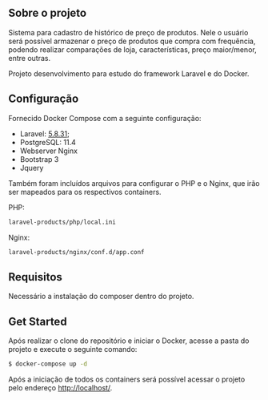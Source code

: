 ## Sobre o projeto

Sistema para cadastro de histórico de preço de produtos. Nele o usuário será possível armazenar o preço de produtos que compra com frequência, podendo realizar comparações de loja, características, preço maior/menor, entre outras.

Projeto desenvolvimento para estudo do framework Laravel e do Docker.

## Configuração

Fornecido Docker Compose com a seguinte configuração:

- Laravel: [5.8.31](https://github.com/laravel/laravel);
- PostgreSQL: 11.4
- Webserver Nginx
- Bootstrap 3
- Jquery

Também foram incluídos arquivos para configurar o PHP e o Nginx, que irão ser mapeados para os respectivos containers.

PHP:

```bash
laravel-products/php/local.ini
```

Nginx:

```bash
laravel-products/nginx/conf.d/app.conf
```

## Requisitos

Necessário a instalação do composer dentro do projeto.

## Get Started

Após realizar o clone do repositório e iniciar o Docker, acesse a pasta do projeto e execute o seguinte comando:

```bash
$ docker-compose up -d
```

Após a iniciação de todos os containers será possível acessar o projeto pelo endereço [http://localhost/](http://localhost/).

